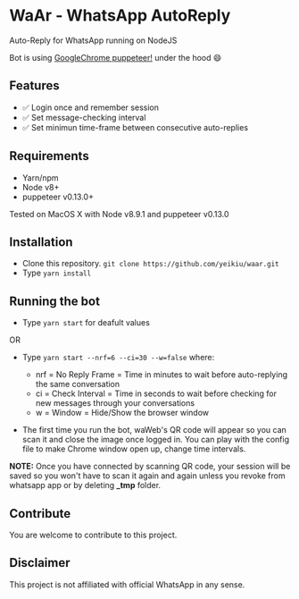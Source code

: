 # WaAr - WhatsApp AutoReply
Auto-Reply for WhatsApp running on NodeJS

Bot is using [GoogleChrome puppeteer!](https://github.com/GoogleChrome/puppeteer) under the hood :smile:

## Features ##

- :white_check_mark: Login once and remember session
- :white_check_mark: Set message-checking interval
- :white_check_mark: Set minimun time-frame between consecutive auto-replies

## Requirements ##
- Yarn/npm
- Node v8+
- puppeteer v0.13.0+

Tested on MacOS X with Node v8.9.1 and puppeteer v0.13.0

## Installation ##

- Clone this repository. `git clone https://github.com/yeikiu/waar.git`
- Type `yarn install`

## Running the bot ##

- Type `yarn start` for deafult values

OR

- Type `yarn start --nrf=6 --ci=30 --w=false` where:
    - nrf = No Reply Frame = Time in minutes to wait before auto-replying the same conversation
    - ci = Check Interval = Time in seconds to wait before checking for new messages through your conversations
    - w = Window = Hide/Show the browser window

- The first time you run the bot, waWeb's QR code will appear so you can scan it and close the image once logged in. You can play with the config file to make Chrome window open up, change time intervals.

**NOTE:** Once you have connected by scanning QR code, your session will be saved so you won't have to scan it again and again unless you revoke from whatsapp app or by deleting **_tmp** folder. 

## Contribute ##

You are welcome to contribute to this project.

## Disclaimer ##

This project is not affiliated with official WhatsApp in any sense.
